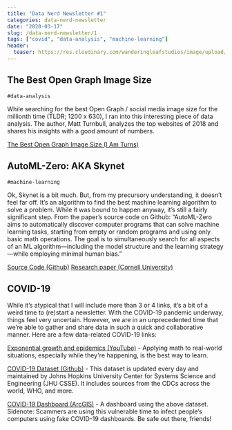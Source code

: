 ```yaml
---
title: "Data Nerd Newsletter #1"
categories: data-nerd-newsletter
date: "2020-03-17"
slug: /data-nerd-newsletter/1
tags: ["covid", "data-analysis", "machine-learning"]
header:
  teaser: https://res.cloudinary.com/wanderingleafstudios/image/upload/v1587682706/chrisjmears.com/data-nerd-newsletter-og.jpg
---
```


## The Best Open Graph Image Size

`#data-analysis`

While searching for the best Open Graph / social media image size for the millionth time (TLDR; 1200 x 630), I ran into this interesting piece of data analysis. The author, Matt Turnbull, analyzes the top websites of 2018 and shares his insights with a good amount of numbers.

[The Best Open Graph Image Size (I Am Turns)](https://iamturns.com/open-graph-image-size/)

## AutoML-Zero: AKA Skynet

`#machine-learning`

Ok, Skynet is a bit much. But, from my precursory understanding, it doesn’t feel far off. It’s an algorithm to find the best machine learning algorithm to solve a problem. While it was bound to happen anyway, it’s still a fairly significant step.
From the paper’s source code on Github: “AutoML-Zero aims to automatically discover computer programs that can solve machine learning tasks, starting from empty or random programs and using only basic math operations. The goal is to simultaneously search for all aspects of an ML algorithm—including the model structure and the learning strategy—while employing minimal human bias.”

[Source Code (Github)](https://github.com/google-research/google-research/tree/master/automl_zero)
[Research paper (Cornell University)](https://arxiv.org/abs/2003.03384)

## COVID-19

While it’s atypical that I will include more than 3 or 4 links, it’s a bit of a weird time to (re)start a newsletter. With the COVID-19 pandemic underway, things feel very uncertain. However, we are in an unprecedented time that we’re able to gather and share data in such a quick and collaborative manner. Here are a few data-related COVID-19 links:

[Exponential growth and epidemics (YouTube)](https://www.youtube.com/watch?v=Kas0tIxDvrg) - Applying math to real-world situations, especially while they're happening, is the best way to learn.

[COVID-19 Dataset (Github)](https://github.com/CSSEGISandData/COVID-19) - This dataset is updated every day and maintained by Johns Hopkins University Center for Systems Science and Engineering (JHU CSSE). It includes sources from the CDCs across the world, WHO, and more.

[COVID-19 Dashboard (ArcGIS)](https://www.arcgis.com/apps/opsdashboard/index.html#/bda7594740fd40299423467b48e9ecf6) - A dashboard using the above dataset. Sidenote: Scammers are using this vulnerable time to infect people’s computers using fake COVID-19 dashboards. Be safe out there, friends!
